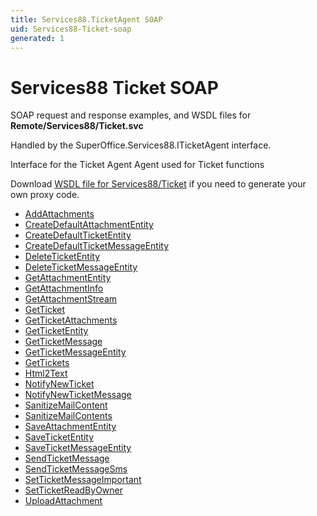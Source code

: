 ```yaml
---
title: Services88.TicketAgent SOAP
uid: Services88-Ticket-soap
generated: 1
---
```


# Services88 Ticket SOAP

SOAP request and response examples, and WSDL files for **Remote/Services88/Ticket.svc**

Handled by the <see cref="T:SuperOffice.Services88.ITicketAgent">SuperOffice.Services88.ITicketAgent</see> interface.

Interface for the Ticket Agent
Agent used for Ticket functions

Download [WSDL file for Services88/Ticket](../Services88-Ticket.md) if you need to generate your own proxy code.

* [AddAttachments](AddAttachments.md)
* [CreateDefaultAttachmentEntity](CreateDefaultAttachmentEntity.md)
* [CreateDefaultTicketEntity](CreateDefaultTicketEntity.md)
* [CreateDefaultTicketMessageEntity](CreateDefaultTicketMessageEntity.md)
* [DeleteTicketEntity](DeleteTicketEntity.md)
* [DeleteTicketMessageEntity](DeleteTicketMessageEntity.md)
* [GetAttachmentEntity](GetAttachmentEntity.md)
* [GetAttachmentInfo](GetAttachmentInfo.md)
* [GetAttachmentStream](GetAttachmentStream.md)
* [GetTicket](GetTicket.md)
* [GetTicketAttachments](GetTicketAttachments.md)
* [GetTicketEntity](GetTicketEntity.md)
* [GetTicketMessage](GetTicketMessage.md)
* [GetTicketMessageEntity](GetTicketMessageEntity.md)
* [GetTickets](GetTickets.md)
* [Html2Text](Html2Text.md)
* [NotifyNewTicket](NotifyNewTicket.md)
* [NotifyNewTicketMessage](NotifyNewTicketMessage.md)
* [SanitizeMailContent](SanitizeMailContent.md)
* [SanitizeMailContents](SanitizeMailContents.md)
* [SaveAttachmentEntity](SaveAttachmentEntity.md)
* [SaveTicketEntity](SaveTicketEntity.md)
* [SaveTicketMessageEntity](SaveTicketMessageEntity.md)
* [SendTicketMessage](SendTicketMessage.md)
* [SendTicketMessageSms](SendTicketMessageSms.md)
* [SetTicketMessageImportant](SetTicketMessageImportant.md)
* [SetTicketReadByOwner](SetTicketReadByOwner.md)
* [UploadAttachment](UploadAttachment.md)

